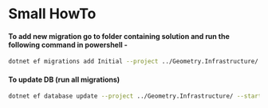 # Small HowTo

#### To add new migration go to folder containing solution and run the following command in powershell - 
```bash
dotnet ef migrations add Initial --project ../Geometry.Infrastructure/ --startup-project Geometry.API.csproj -o ../Geometry.Infrastructure/Data/Migrations
```

#### To update DB (run all migrations)
```bash
dotnet ef database update --project ../Geometry.Infrastructure/ --startup-project Geometry.API.csproj -o ../Geometry.Infrastructure/Data/Migrations
```